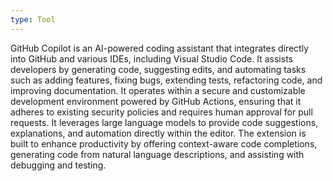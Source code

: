 ```yaml
---
type: Tool
---
```


GitHub Copilot is an AI-powered coding assistant that integrates directly into GitHub and various IDEs, including Visual Studio Code. It assists developers by generating code, suggesting edits, and automating tasks such as adding features, fixing bugs, extending tests, refactoring code, and improving documentation. It operates within a secure and customizable development environment powered by GitHub Actions, ensuring that it adheres to existing security policies and requires human approval for pull requests. It leverages large language models to provide code suggestions, explanations, and automation directly within the editor. The extension is built to enhance productivity by offering context-aware code completions, generating code from natural language descriptions, and assisting with debugging and testing.